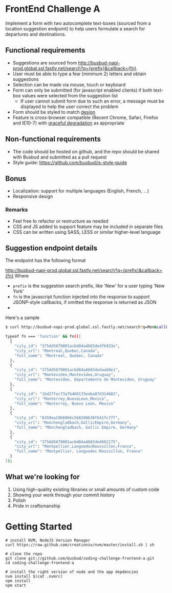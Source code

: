 # FrontEnd Challenge A

Implement a form with two autocomplete text-boxes (sourced from a location suggestion endpoint) to help users formulate a search for departures and destinations.

## Functional requirements
* Suggestions are sourced from http://busbud-napi-prod.global.ssl.fastly.net/search?q={prefix}&callback={fn}.
* User must be able to type a few (minimum 2) letters and obtain suggestions
* Selection can be made via mouse, touch or keyboard
* Form can only be submitted (for javascript enabled clients) if both text-box values were selected from the suggestion list
    * If user cannot submit form due to such an error, a message must be displayed to help the user correct the problem
* Form should be styled to match [design](https://www.evernote.com/shard/s7/sh/71b5f7bd-f1d2-4ecc-8c64-e1865f0a060e/61a1aa9e277820fe653cf4bfb1a5ae29/deep/0/Schedules-and-ticket-info-for-worldwide-bus-travel---Busbud.png)
* Feature is cross-browser compatible (Recent Chrome, Safari, Firefox and IE10-7) with [graceful degradation](http://en.wikipedia.org/wiki/Graceful_degradation) as appropriate

## Non-functional requirements
* The code should be hosted on github, and the repo should be shared with Busbud and submitted as a pull request
* Style guide: https://github.com/busbud/js-style-guide

## Bonus
* Localization: support for multiple languages (English, French, ...)
* Responsive design

### Remarks

* Feel free to refactor or restructure as needed
* CSS and JS added to support feature may be included in separate files
* CSS can be written using SASS, LESS or similar higher-level language

## Suggestion endpoint details
The endpoint has the following format

http://busbud-napi-prod.global.ssl.fastly.net/search?q={prefix}&callback={fn}
Where

* `prefix` is the suggestion search prefix, like 'New' for a user typing 'New York'
* `fn` is the javascript function injected into the response to support JSONP-style callbacks, if omitted the response is returned as JSON
* 
Here's a sample

```bash
$ curl http://busbud-napi-prod.global.ssl.fastly.net/search?q=Mon&callback=fn 

typeof fn === 'function' && fn(([
  {
    "city_id": "375dd5879001acbd84a4683dedfb933e",
    "city_url": "Montreal,Quebec,Canada",
    "full_name": "Montreal, Quebec, Canada"
  },
  {
    "city_id": "375dd5879001acbd84a4683dedaab0e1",
    "city_url": "Montevideo,Montevideo,Uruguay",
    "full_name": "Montevideo, Departamento de Montevideo, Uruguay"
  },
  {
    "city_id": "1bd27fec73a7b466133eaba87d314682",
    "city_url": "Monterrey,NuevoLeon,Mexico",
    "full_name": "Monterrey, Nuevo León, Mexico"
  },
  {
    "city_id": "8359ea19b60b6c5b8200638f641fc77f",
    "city_url": "Monchengladbach,GallicEmpire,Germany",
    "full_name": "Mönchengladbach, Gallic Empire, Germany"
  },
  {
    "city_id": "375dd5879001acbd84a4683ded682175",
    "city_url": "Montpellier,LanguedocRoussillon,France",
    "full_name": "Montpellier, Languedoc-Roussillon, France"
  }
]);
```
    
## What we're looking for
1. Using high-quality existing libraries or small amounts of custom code
1. Showing your work through your commit history
1. Polish
1. Pride in craftsmanship

# Getting Started

    # install NVM, NodeJS Version Manager
    curl https://raw.github.com/creationix/nvm/master/install.sh | sh

    # clone the repo
    git clone git://github.com/busbud/coding-challenge-frontend-a.git
    cd coding-challenge-frontend-a

    # install the right version of node and the app depdencies
    nvm install $(cat .nvmrc)
    npm install
    npm start
    
    
